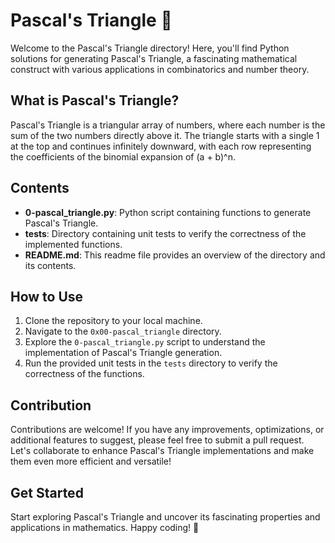 # Pascal's Triangle 📐

Welcome to the Pascal's Triangle directory! Here, you'll find Python solutions for generating Pascal's Triangle, a fascinating mathematical construct with various applications in combinatorics and number theory.

## What is Pascal's Triangle?

Pascal's Triangle is a triangular array of numbers, where each number is the sum of the two numbers directly above it. The triangle starts with a single 1 at the top and continues infinitely downward, with each row representing the coefficients of the binomial expansion of (a + b)^n.

## Contents

- **0-pascal_triangle.py**: Python script containing functions to generate Pascal's Triangle.
- **tests**: Directory containing unit tests to verify the correctness of the implemented functions.
- **README.md**: This readme file provides an overview of the directory and its contents.

## How to Use

1. Clone the repository to your local machine.
2. Navigate to the `0x00-pascal_triangle` directory.
3. Explore the `0-pascal_triangle.py` script to understand the implementation of Pascal's Triangle generation.
4. Run the provided unit tests in the `tests` directory to verify the correctness of the functions.

## Contribution

Contributions are welcome! If you have any improvements, optimizations, or additional features to suggest, please feel free to submit a pull request. Let's collaborate to enhance Pascal's Triangle implementations and make them even more efficient and versatile!

## Get Started

Start exploring Pascal's Triangle and uncover its fascinating properties and applications in mathematics. Happy coding! 🌟
